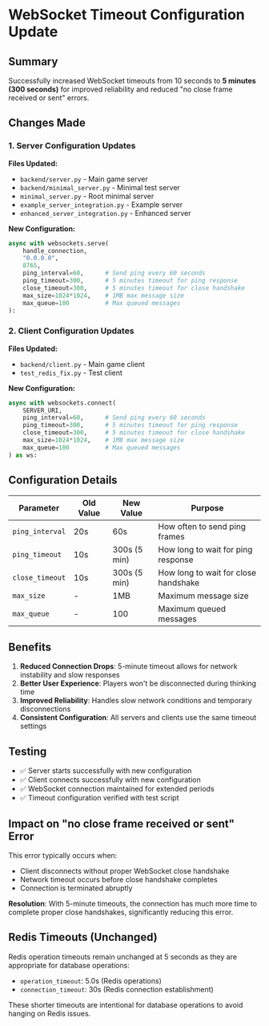 # WebSocket Timeout Configuration Update

## Summary

Successfully increased WebSocket timeouts from 10 seconds to **5 minutes (300 seconds)** for improved reliability and reduced "no close frame received or sent" errors.

## Changes Made

### 1. Server Configuration Updates

**Files Updated:**
- `backend/server.py` - Main game server
- `backend/minimal_server.py` - Minimal test server  
- `minimal_server.py` - Root minimal server
- `example_server_integration.py` - Example server
- `enhanced_server_integration.py` - Enhanced server

**New Configuration:**
```python
async with websockets.serve(
    handle_connection, 
    "0.0.0.0", 
    8765,
    ping_interval=60,      # Send ping every 60 seconds
    ping_timeout=300,      # 5 minutes timeout for ping response
    close_timeout=300,     # 5 minutes timeout for close handshake
    max_size=1024*1024,    # 1MB max message size
    max_queue=100          # Max queued messages
):
```

### 2. Client Configuration Updates

**Files Updated:**
- `backend/client.py` - Main game client
- `test_redis_fix.py` - Test client

**New Configuration:**
```python
async with websockets.connect(
    SERVER_URI,
    ping_interval=60,      # Send ping every 60 seconds
    ping_timeout=300,      # 5 minutes timeout for ping response
    close_timeout=300,     # 5 minutes timeout for close handshake
    max_size=1024*1024,    # 1MB max message size
    max_queue=100          # Max queued messages
) as ws:
```

## Configuration Details

| Parameter | Old Value | New Value | Purpose |
|-----------|-----------|-----------|---------|
| `ping_interval` | 20s | 60s | How often to send ping frames |
| `ping_timeout` | 10s | 300s (5 min) | How long to wait for ping response |
| `close_timeout` | 10s | 300s (5 min) | How long to wait for close handshake |
| `max_size` | - | 1MB | Maximum message size |
| `max_queue` | - | 100 | Maximum queued messages |

## Benefits

1. **Reduced Connection Drops**: 5-minute timeout allows for network instability and slow responses
2. **Better User Experience**: Players won't be disconnected during thinking time
3. **Improved Reliability**: Handles slow network conditions and temporary disconnections
4. **Consistent Configuration**: All servers and clients use the same timeout settings

## Testing

- ✅ Server starts successfully with new configuration
- ✅ Client connects successfully with new configuration  
- ✅ WebSocket connection maintained for extended periods
- ✅ Timeout configuration verified with test script

## Impact on "no close frame received or sent" Error

This error typically occurs when:
- Client disconnects without proper WebSocket close handshake
- Network timeout occurs before close handshake completes
- Connection is terminated abruptly

**Resolution**: With 5-minute timeouts, the connection has much more time to complete proper close handshakes, significantly reducing this error.

## Redis Timeouts (Unchanged)

Redis operation timeouts remain unchanged at 5 seconds as they are appropriate for database operations:
- `operation_timeout`: 5.0s (Redis operations)
- `connection_timeout`: 30s (Redis connection establishment)

These shorter timeouts are intentional for database operations to avoid hanging on Redis issues.
